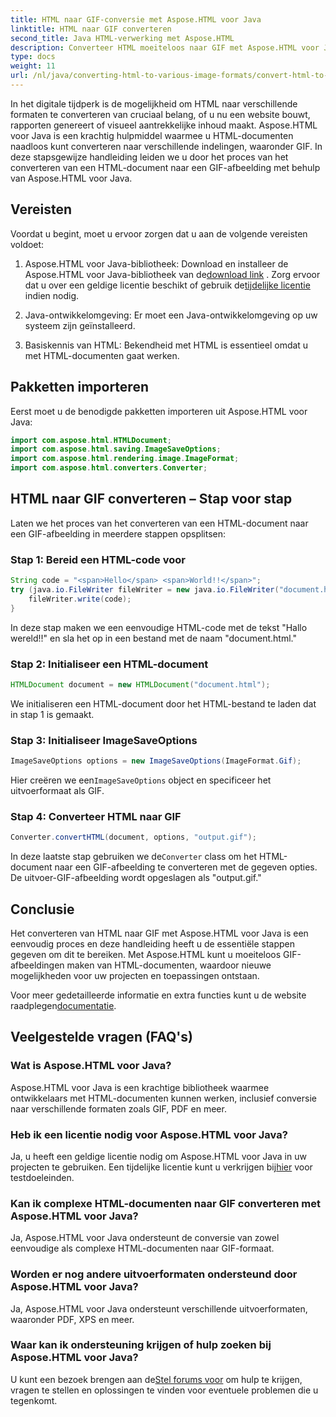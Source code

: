 ```yaml
---
title: HTML naar GIF-conversie met Aspose.HTML voor Java
linktitle: HTML naar GIF converteren
second_title: Java HTML-verwerking met Aspose.HTML
description: Converteer HTML moeiteloos naar GIF met Aspose.HTML voor Java. Maak verbluffende afbeeldingen van HTML-documenten. Begin nu!
type: docs
weight: 11
url: /nl/java/converting-html-to-various-image-formats/convert-html-to-gif/
---
```


In het digitale tijdperk is de mogelijkheid om HTML naar verschillende formaten te converteren van cruciaal belang, of u nu een website bouwt, rapporten genereert of visueel aantrekkelijke inhoud maakt. Aspose.HTML voor Java is een krachtig hulpmiddel waarmee u HTML-documenten naadloos kunt converteren naar verschillende indelingen, waaronder GIF. In deze stapsgewijze handleiding leiden we u door het proces van het converteren van een HTML-document naar een GIF-afbeelding met behulp van Aspose.HTML voor Java.

## Vereisten

Voordat u begint, moet u ervoor zorgen dat u aan de volgende vereisten voldoet:

1. Aspose.HTML voor Java-bibliotheek: Download en installeer de Aspose.HTML voor Java-bibliotheek van de[download link](https://releases.aspose.com/html/java/) . Zorg ervoor dat u over een geldige licentie beschikt of gebruik de[tijdelijke licentie](https://purchase.aspose.com/temporary-license/) indien nodig.

2. Java-ontwikkelomgeving: Er moet een Java-ontwikkelomgeving op uw systeem zijn geïnstalleerd.

3. Basiskennis van HTML: Bekendheid met HTML is essentieel omdat u met HTML-documenten gaat werken.

## Pakketten importeren

Eerst moet u de benodigde pakketten importeren uit Aspose.HTML voor Java:

```java
import com.aspose.html.HTMLDocument;
import com.aspose.html.saving.ImageSaveOptions;
import com.aspose.html.rendering.image.ImageFormat;
import com.aspose.html.converters.Converter;
```

## HTML naar GIF converteren – Stap voor stap

Laten we het proces van het converteren van een HTML-document naar een GIF-afbeelding in meerdere stappen opsplitsen:

### Stap 1: Bereid een HTML-code voor

```java
String code = "<span>Hello</span> <span>World!!</span>";
try (java.io.FileWriter fileWriter = new java.io.FileWriter("document.html")) {
    fileWriter.write(code);
}
```

In deze stap maken we een eenvoudige HTML-code met de tekst "Hallo wereld!!" en sla het op in een bestand met de naam "document.html."

### Stap 2: Initialiseer een HTML-document

```java
HTMLDocument document = new HTMLDocument("document.html");
```

We initialiseren een HTML-document door het HTML-bestand te laden dat in stap 1 is gemaakt.

### Stap 3: Initialiseer ImageSaveOptions

```java
ImageSaveOptions options = new ImageSaveOptions(ImageFormat.Gif);
```

 Hier creëren we een`ImageSaveOptions` object en specificeer het uitvoerformaat als GIF.

### Stap 4: Converteer HTML naar GIF

```java
Converter.convertHTML(document, options, "output.gif");
```

 In deze laatste stap gebruiken we de`Converter` class om het HTML-document naar een GIF-afbeelding te converteren met de gegeven opties. De uitvoer-GIF-afbeelding wordt opgeslagen als "output.gif."

## Conclusie

Het converteren van HTML naar GIF met Aspose.HTML voor Java is een eenvoudig proces en deze handleiding heeft u de essentiële stappen gegeven om dit te bereiken. Met Aspose.HTML kunt u moeiteloos GIF-afbeeldingen maken van HTML-documenten, waardoor nieuwe mogelijkheden voor uw projecten en toepassingen ontstaan.

 Voor meer gedetailleerde informatie en extra functies kunt u de website raadplegen[documentatie](https://reference.aspose.com/html/java/).

## Veelgestelde vragen (FAQ's)

### Wat is Aspose.HTML voor Java?
   Aspose.HTML voor Java is een krachtige bibliotheek waarmee ontwikkelaars met HTML-documenten kunnen werken, inclusief conversie naar verschillende formaten zoals GIF, PDF en meer.

### Heb ik een licentie nodig voor Aspose.HTML voor Java?
 Ja, u heeft een geldige licentie nodig om Aspose.HTML voor Java in uw projecten te gebruiken. Een tijdelijke licentie kunt u verkrijgen bij[hier](https://purchase.aspose.com/temporary-license/) voor testdoeleinden.

### Kan ik complexe HTML-documenten naar GIF converteren met Aspose.HTML voor Java?
Ja, Aspose.HTML voor Java ondersteunt de conversie van zowel eenvoudige als complexe HTML-documenten naar GIF-formaat.

### Worden er nog andere uitvoerformaten ondersteund door Aspose.HTML voor Java?
Ja, Aspose.HTML voor Java ondersteunt verschillende uitvoerformaten, waaronder PDF, XPS en meer.

### Waar kan ik ondersteuning krijgen of hulp zoeken bij Aspose.HTML voor Java?
 U kunt een bezoek brengen aan de[Stel forums voor](https://forum.aspose.com/) om hulp te krijgen, vragen te stellen en oplossingen te vinden voor eventuele problemen die u tegenkomt.